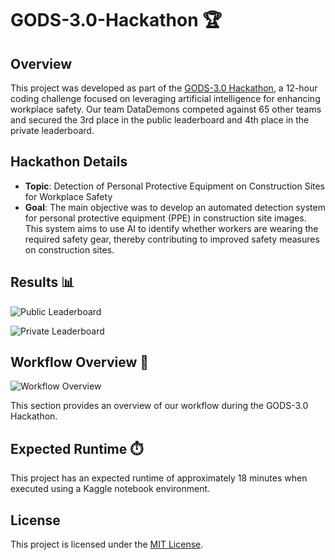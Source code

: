 # GODS-3.0-Hackathon 🏆

## Overview
This project was developed as part of the [GODS-3.0 Hackathon](https://www.kaggle.com/competitions/gods30), a 12-hour coding challenge focused on leveraging artificial intelligence for enhancing workplace safety. Our team DataDemons competed against 65 other teams and secured the 3rd place in the public leaderboard and 4th place in the private leaderboard.

## Hackathon Details
- **Topic**: Detection of Personal Protective Equipment on Construction Sites for Workplace Safety
- **Goal**: The main objective was to develop an automated detection system for personal protective equipment (PPE) in construction site images. This system aims to use AI to identify whether workers are wearing the required safety gear, thereby contributing to improved safety measures on construction sites.

## Results 📊
![Public Leaderboard](https://github.com/atefbouzid/GODS-3.0-Hackathon/assets/122903316/d36a80d3-b2f8-42a0-a69a-c0c762bb4947)

![Private Leaderboard](https://github.com/atefbouzid/GODS-3.0-Hackathon/assets/122903316/0ea66e90-ac43-4930-b94a-fc6ab8b1e5d1)

## Workflow Overview 📝
![Workflow Overview](https://github.com/atefbouzid/GODS-3.0-Hackathon/assets/122903316/e0a18131-4e03-40da-96f3-0061342bcac5)

This section provides an overview of our workflow during the GODS-3.0 Hackathon.

## Expected Runtime ⏱️
This project has an expected runtime of approximately 18 minutes when executed using a Kaggle notebook environment.

## License
This project is licensed under the [MIT License](LICENSE).
